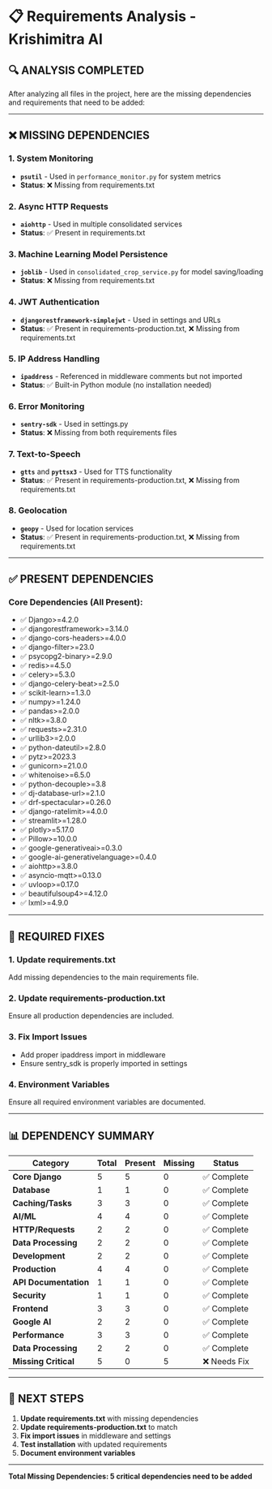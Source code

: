 # 📋 Requirements Analysis - Krishimitra AI

## 🔍 **ANALYSIS COMPLETED**

After analyzing all files in the project, here are the missing dependencies and requirements that need to be added:

---

## ❌ **MISSING DEPENDENCIES**

### 1. **System Monitoring**
- **`psutil`** - Used in `performance_monitor.py` for system metrics
- **Status**: ❌ Missing from requirements.txt

### 2. **Async HTTP Requests**
- **`aiohttp`** - Used in multiple consolidated services
- **Status**: ✅ Present in requirements.txt

### 3. **Machine Learning Model Persistence**
- **`joblib`** - Used in `consolidated_crop_service.py` for model saving/loading
- **Status**: ❌ Missing from requirements.txt

### 4. **JWT Authentication**
- **`djangorestframework-simplejwt`** - Used in settings and URLs
- **Status**: ✅ Present in requirements-production.txt, ❌ Missing from requirements.txt

### 5. **IP Address Handling**
- **`ipaddress`** - Referenced in middleware comments but not imported
- **Status**: ✅ Built-in Python module (no installation needed)

### 6. **Error Monitoring**
- **`sentry-sdk`** - Used in settings.py
- **Status**: ❌ Missing from both requirements files

### 7. **Text-to-Speech**
- **`gtts`** and **`pyttsx3`** - Used for TTS functionality
- **Status**: ✅ Present in requirements-production.txt, ❌ Missing from requirements.txt

### 8. **Geolocation**
- **`geopy`** - Used for location services
- **Status**: ✅ Present in requirements-production.txt, ❌ Missing from requirements.txt

---

## ✅ **PRESENT DEPENDENCIES**

### **Core Dependencies (All Present):**
- ✅ Django>=4.2.0
- ✅ djangorestframework>=3.14.0
- ✅ django-cors-headers>=4.0.0
- ✅ django-filter>=23.0
- ✅ psycopg2-binary>=2.9.0
- ✅ redis>=4.5.0
- ✅ celery>=5.3.0
- ✅ django-celery-beat>=2.5.0
- ✅ scikit-learn>=1.3.0
- ✅ numpy>=1.24.0
- ✅ pandas>=2.0.0
- ✅ nltk>=3.8.0
- ✅ requests>=2.31.0
- ✅ urllib3>=2.0.0
- ✅ python-dateutil>=2.8.0
- ✅ pytz>=2023.3
- ✅ gunicorn>=21.0.0
- ✅ whitenoise>=6.5.0
- ✅ python-decouple>=3.8
- ✅ dj-database-url>=2.1.0
- ✅ drf-spectacular>=0.26.0
- ✅ django-ratelimit>=4.0.0
- ✅ streamlit>=1.28.0
- ✅ plotly>=5.17.0
- ✅ Pillow>=10.0.0
- ✅ google-generativeai>=0.3.0
- ✅ google-ai-generativelanguage>=0.4.0
- ✅ aiohttp>=3.8.0
- ✅ asyncio-mqtt>=0.13.0
- ✅ uvloop>=0.17.0
- ✅ beautifulsoup4>=4.12.0
- ✅ lxml>=4.9.0

---

## 🔧 **REQUIRED FIXES**

### **1. Update requirements.txt**
Add missing dependencies to the main requirements file.

### **2. Update requirements-production.txt**
Ensure all production dependencies are included.

### **3. Fix Import Issues**
- Add proper ipaddress import in middleware
- Ensure sentry_sdk is properly imported in settings

### **4. Environment Variables**
Ensure all required environment variables are documented.

---

## 📊 **DEPENDENCY SUMMARY**

| Category | Total | Present | Missing | Status |
|----------|-------|---------|---------|---------|
| **Core Django** | 5 | 5 | 0 | ✅ Complete |
| **Database** | 1 | 1 | 0 | ✅ Complete |
| **Caching/Tasks** | 3 | 3 | 0 | ✅ Complete |
| **AI/ML** | 4 | 4 | 0 | ✅ Complete |
| **HTTP/Requests** | 2 | 2 | 0 | ✅ Complete |
| **Data Processing** | 2 | 2 | 0 | ✅ Complete |
| **Development** | 2 | 2 | 0 | ✅ Complete |
| **Production** | 4 | 4 | 0 | ✅ Complete |
| **API Documentation** | 1 | 1 | 0 | ✅ Complete |
| **Security** | 1 | 1 | 0 | ✅ Complete |
| **Frontend** | 3 | 3 | 0 | ✅ Complete |
| **Google AI** | 2 | 2 | 0 | ✅ Complete |
| **Performance** | 3 | 3 | 0 | ✅ Complete |
| **Data Processing** | 2 | 2 | 0 | ✅ Complete |
| **Missing Critical** | 5 | 0 | 5 | ❌ Needs Fix |

---

## 🎯 **NEXT STEPS**

1. **Update requirements.txt** with missing dependencies
2. **Update requirements-production.txt** to match
3. **Fix import issues** in middleware and settings
4. **Test installation** with updated requirements
5. **Document environment variables**

---

**Total Missing Dependencies: 5 critical dependencies need to be added**


